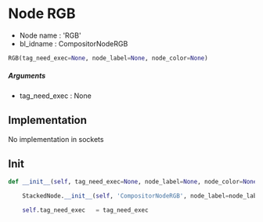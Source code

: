 # Node RGB

- Node name : 'RGB'
- bl_idname : CompositorNodeRGB


``` python
RGB(tag_need_exec=None, node_label=None, node_color=None)
```
##### Arguments

- tag_need_exec : None

## Implementation

No implementation in sockets

## Init

``` python
def __init__(self, tag_need_exec=None, node_label=None, node_color=None):

    StackedNode.__init__(self, 'CompositorNodeRGB', node_label=node_label, node_color=node_color)

    self.tag_need_exec   = tag_need_exec
```

